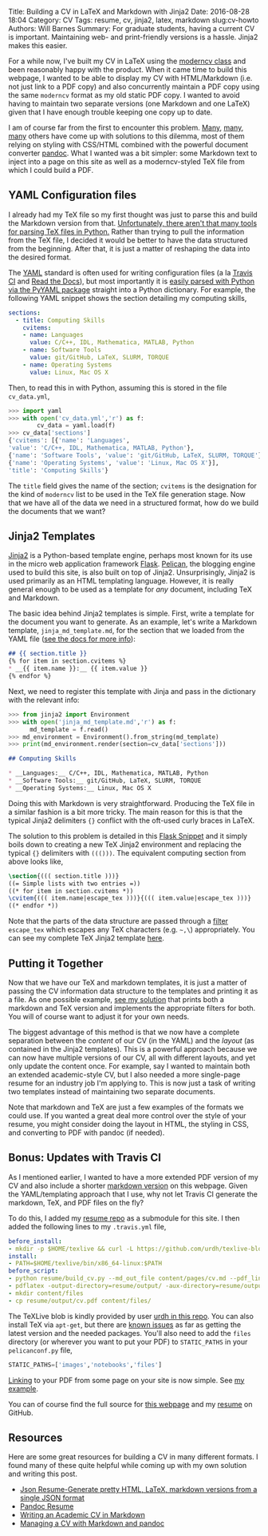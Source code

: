 Title: Building a CV in LaTeX and Markdown with Jinja2
Date: 2016-08-28 18:04
Category: CV
Tags: resume, cv, jinja2, latex, markdown
slug:cv-howto
Authors: Will Barnes
Summary: For graduate students, having a current CV is important. Maintaining web- and print-friendly versions is a hassle. Jinja2 makes this easier.

For a while now, I've built my CV in LaTeX using the [moderncv class](https://www.ctan.org/tex-archive/macros/latex/contrib/moderncv/?lang=en) and been reasonably happy with the product. When it came time to build this webpage, I wanted to be able to display my CV with HTML/Markdown (i.e. not just link to a PDF copy) and also concurrently maintain a PDF copy using the same `moderncv` format as my old static PDF copy.  I wanted to avoid having to maintain two separate versions (one Markdown and one LaTeX) given that I have enough trouble keeping one copy up to date.

I am of course far from the first to encounter this problem. [Many](https://mszep.github.io/pandoc_resume/), [many](http://blm.io/blog/markdown-academic-cv/), [many](https://www.chainsawonatireswing.com/2013/05/28/how-i-create-manage-my-cv-using-markdown-pandoc//?from=@) others have come up with solutions to this dilemma, most of them relying on styling with CSS/HTML combined with the powerful document converter [pandoc](http://pandoc.org/). What I wanted was a bit simpler: some Markdown text to inject into a page on this site as well as a moderncv-styled TeX file from which I could build a PDF.

## YAML Configuration files
I already had my TeX file so my first thought was just to parse this and build the Markdown version from that. [Unfortunately, there aren't that many tools for parsing TeX files in Python.](http://plastex.sourceforge.net/plastex/sect0025.html) Rather than trying to pull the information from the TeX file, I decided it would be better to have the data structured from the beginning. After that, it is just a matter of reshaping the data into the desired format.

The [YAML](http://yaml.org/) standard is often used for writing configuration files (a la [Travis CI](https://travis-ci.org/) and [Read the Docs](https://readthedocs.org/)), but most importantly it is [easily parsed with Python via the PyYAML package](http://pyyaml.org/wiki/PyYAMLDocumentation) straight into a Python dictionary. For example, the following YAML snippet shows the section detailing my computing skills,
```yaml
sections:
  - title: Computing Skills
    cvitems:
    - name: Languages
      value: C/C++, IDL, Mathematica, MATLAB, Python
    - name: Software Tools
      value: git/GitHub, LaTeX, SLURM, TORQUE
    - name: Operating Systems
      value: Linux, Mac OS X
```
Then, to read this in with Python, assuming this is stored in the file `cv_data.yml`,
```Python
>>> import yaml
>>> with open('cv_data.yml','r') as f:
        cv_data = yaml.load(f)
>>> cv_data['sections']
{'cvitems': [{'name': 'Languages',
'value': 'C/C++, IDL, Mathematica, MATLAB, Python'},
{'name': 'Software Tools', 'value': 'git/GitHub, LaTeX, SLURM, TORQUE'},
{'name': 'Operating Systems', 'value': 'Linux, Mac OS X'}],
'title': 'Computing Skills'}
```
The `title` field gives the name of the section; `cvitems` is the designation for the kind of `moderncv` list to be used in the TeX file generation stage. Now that we have all of the data we need in a structured format, how do we build the documents that we want?

## Jinja2 Templates
[Jinja2](http://jinja.pocoo.org/docs/dev/) is a Python-based template engine, perhaps most known for its use in the micro web application framework [Flask](http://flask.pocoo.org/docs/0.10/). [Pelican](http://blog.getpelican.com/), the blogging engine used to build this site, is also built on top of Jinja2. Unsurprisingly, Jinja2 is used primarily as an HTML templating language. However, it is really general enough to be used as a template for _any_ document, including TeX and Markdown.

The basic idea behind Jinja2 templates is simple. First, write a template for the document you want to generate. As an example, let's write a Markdown template, `jinja_md_template.md`, for the section that we loaded from the YAML file ([see the docs for more info](http://jinja.pocoo.org/docs/dev/)):
```Markdown
## {{ section.title }}
{% for item in section.cvitems %}
* __{{ item.name }}:__ {{ item.value }}
{% endfor %}
```

Next, we need to register this template with Jinja and pass in the dictionary with the relevant info:
```Python
>>> from jinja2 import Environment
>>> with open('jinja_md_template.md','r') as f:
      md_template = f.read()
>>> md_environment = Environment().from_string(md_template)
>>> print(md_environment.render(section=cv_data['sections']))
```
```Markdown
## Computing Skills

* __Languages:__ C/C++, IDL, Mathematica, MATLAB, Python
* __Software Tools:__ git/GitHub, LaTeX, SLURM, TORQUE
* __Operating Systems:__ Linux, Mac OS X
```

Doing this with Markdown is very straightforward. Producing the TeX file in a similar fashion is a bit more tricky. The main reason for this is that the typical Jinja2 delimiters `{}` conflict with the oft-used curly braces in LaTeX.

The solution to this problem is detailed in this [Flask Snippet](http://flask.pocoo.org/snippets/55/) and it simply boils down to creating a new TeX Jinja2 environment and replacing the typical `{}` delimiters with `((()))`. The equivalent computing section from above looks like,
```LaTeX
\section{((( section.title )))}
((= Simple lists with two entries =))
((* for item in section.cvitems *))
\cvitem{((( item.name|escape_tex )))}{((( item.value|escape_tex )))}
((* endfor *))
```

Note that the parts of the data structure are passed through a [filter](http://jinja.pocoo.org/docs/dev/templates/#filters) `escape_tex` which escapes any TeX characters (e.g. `~,\`) appropriately. You can see my complete TeX Jinja2 template [here](https://github.com/wtbarnes/resume/blob/master/templates/cv_template.tex).

## Putting it Together
Now that we have our TeX and markdown templates, it is just a matter of passing the CV information data structure to the templates and printing it as a file. As one possible example, [see my solution](https://github.com/wtbarnes/resume/blob/master/build_cv.py) that prints both a markdown and TeX version and implements the appropriate filters for both. You will of course want to adjust it for your own needs.

The biggest advantage of this method is that we now have a complete separation between the _content_ of our CV (in the YAML) and the _layout_ (as contained in the Jinja2 templates). This is a powerful approach because we can now have multiple versions of our CV, all with different layouts, and yet only update the content once. For example, say I wanted to maintain both an extended academic-style CV, but I also needed a more single-page resume for an industry job I'm applying to. This is now just a task of writing two templates instead of maintaining two separate documents.

Note that markdown and TeX are just a few examples of the formats we could use. If you wanted a great deal more control over the style of your resume, you might consider doing the layout in HTML, the styling in CSS, and converting to PDF with pandoc (if needed).

## Bonus: Updates with Travis CI
As I mentioned earlier, I wanted to have a more extended PDF version of my CV and also include a shorter [markdown version]({filename}/pages/cv.md) on this webpage. Given the YAML/templating approach that I use, why not let Travis CI generate the markdown, TeX, and PDF files on the fly?

To do this, I added my [resume repo](https://github.com/wtbarnes/resume) as a submodule for this site. I then added the following lines to my `.travis.yml` file,
```YAML
before_install:
- mkdir -p $HOME/texlive && curl -L https://github.com/urdh/texlive-blob/releases/download/20150712/texlive.tar.xz | tar -JxC $HOME/texlive
install:
- PATH=$HOME/texlive/bin/x86_64-linux:$PATH
before_script:
- python resume/build_cv.py --md_out_file content/pages/cv.md --pdf_link {filename}/files/cv.pdf
- pdflatex -output-directory=resume/output/ -aux-directory=resume/output/ resume/output/cv.tex
- mkdir content/files
- cp resume/output/cv.pdf content/files/
```
The TeXLive blob is kindly provided by user [urdh in this repo](https://github.com/urdh/texlive-blob). You can also install TeX via `apt-get`, but there are [known issues](http://tex.stackexchange.com/questions/134365/installation-of-texlive-full-on-ubuntu-12-04) as far as getting the latest version and the needed packages. You'll also need to add the `files` directory (or wherever you want to put your PDF) to `STATIC_PATHS` in your `pelicanconf.py` file,
```Python
STATIC_PATHS=['images','notebooks','files']
```
[Linking](http://docs.getpelican.com/en/3.6.3/content.html#linking-to-internal-content) to your PDF from some page on your site is now simple. See [my example]({filename}/pages/cv.md).

You can of course find the full source for [this webpage](https://github.com/wtbarnes/wtbarnes.github.io/tree/sources) and my [resume](https://github.com/wtbarnes/resume) on GitHub.

## Resources
Here are some great resources for building a CV in many different formats. I found many of these quite helpful while coming up with my own solution and writing this post.

* [Json Resume-Generate pretty HTML, LaTeX, markdown versions from a single JSON format](http://www.prat0318.com/json_resume/)
* [Pandoc Resume](https://mszep.github.io/pandoc_resume/)
* [Writing an Academic CV in Markdown](http://blm.io/blog/markdown-academic-cv/)
* [Managing a CV with Markdown and pandoc](https://www.chainsawonatireswing.com/2013/05/28/how-i-create-manage-my-cv-using-markdown-pandoc//?from=@)
